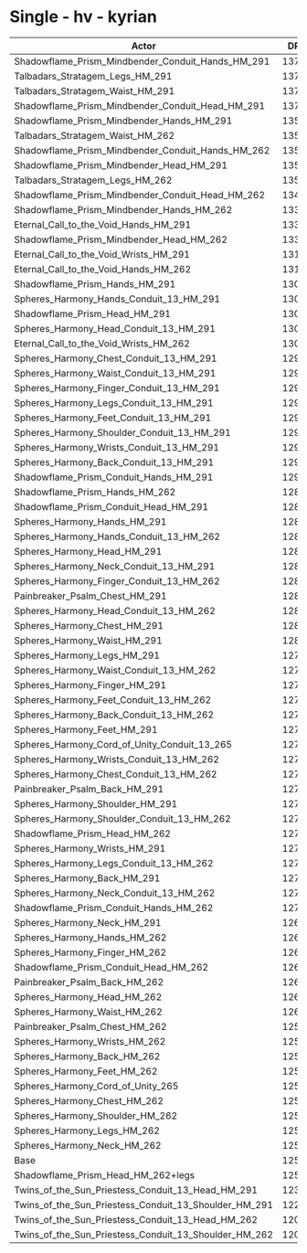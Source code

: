 # Single - hv - kyrian
| Actor | DPS | Increase |
|---|:---:|:---:|
|Shadowflame_Prism_Mindbender_Conduit_Hands_HM_291|13768|9.88%|
|Talbadars_Stratagem_Legs_HM_291|13763|9.84%|
|Talbadars_Stratagem_Waist_HM_291|13760|9.82%|
|Shadowflame_Prism_Mindbender_Conduit_Head_HM_291|13734|9.61%|
|Shadowflame_Prism_Mindbender_Hands_HM_291|13582|8.40%|
|Talbadars_Stratagem_Waist_HM_262|13574|8.33%|
|Shadowflame_Prism_Mindbender_Conduit_Hands_HM_262|13570|8.30%|
|Shadowflame_Prism_Mindbender_Head_HM_291|13557|8.20%|
|Talbadars_Stratagem_Legs_HM_262|13512|7.84%|
|Shadowflame_Prism_Mindbender_Conduit_Head_HM_262|13481|7.59%|
|Shadowflame_Prism_Mindbender_Hands_HM_262|13384|6.81%|
|Eternal_Call_to_the_Void_Hands_HM_291|13330|6.39%|
|Shadowflame_Prism_Mindbender_Head_HM_262|13306|6.19%|
|Eternal_Call_to_the_Void_Wrists_HM_291|13189|5.26%|
|Eternal_Call_to_the_Void_Hands_HM_262|13134|4.83%|
|Shadowflame_Prism_Hands_HM_291|13074|4.34%|
|Spheres_Harmony_Hands_Conduit_13_HM_291|13052|4.17%|
|Shadowflame_Prism_Head_HM_291|13050|4.15%|
|Spheres_Harmony_Head_Conduit_13_HM_291|13050|4.15%|
|Eternal_Call_to_the_Void_Wrists_HM_262|13044|4.10%|
|Spheres_Harmony_Chest_Conduit_13_HM_291|12994|3.70%|
|Spheres_Harmony_Waist_Conduit_13_HM_291|12976|3.56%|
|Spheres_Harmony_Finger_Conduit_13_HM_291|12974|3.55%|
|Spheres_Harmony_Legs_Conduit_13_HM_291|12972|3.53%|
|Spheres_Harmony_Feet_Conduit_13_HM_291|12964|3.47%|
|Spheres_Harmony_Shoulder_Conduit_13_HM_291|12929|3.19%|
|Spheres_Harmony_Wrists_Conduit_13_HM_291|12922|3.13%|
|Spheres_Harmony_Back_Conduit_13_HM_291|12904|2.99%|
|Shadowflame_Prism_Conduit_Hands_HM_291|12900|2.96%|
|Shadowflame_Prism_Hands_HM_262|12877|2.77%|
|Shadowflame_Prism_Conduit_Head_HM_291|12872|2.73%|
|Spheres_Harmony_Hands_HM_291|12867|2.69%|
|Spheres_Harmony_Hands_Conduit_13_HM_262|12864|2.67%|
|Spheres_Harmony_Head_HM_291|12862|2.65%|
|Spheres_Harmony_Neck_Conduit_13_HM_291|12859|2.63%|
|Spheres_Harmony_Finger_Conduit_13_HM_262|12831|2.40%|
|Painbreaker_Psalm_Chest_HM_291|12825|2.35%|
|Spheres_Harmony_Head_Conduit_13_HM_262|12816|2.29%|
|Spheres_Harmony_Chest_HM_291|12816|2.28%|
|Spheres_Harmony_Waist_HM_291|12801|2.17%|
|Spheres_Harmony_Legs_HM_291|12786|2.05%|
|Spheres_Harmony_Waist_Conduit_13_HM_262|12786|2.04%|
|Spheres_Harmony_Finger_HM_291|12785|2.04%|
|Spheres_Harmony_Feet_Conduit_13_HM_262|12778|1.98%|
|Spheres_Harmony_Back_Conduit_13_HM_262|12776|1.97%|
|Spheres_Harmony_Feet_HM_291|12776|1.96%|
|Spheres_Harmony_Cord_of_Unity_Conduit_13_265|12775|1.95%|
|Spheres_Harmony_Wrists_Conduit_13_HM_262|12768|1.90%|
|Spheres_Harmony_Chest_Conduit_13_HM_262|12760|1.84%|
|Painbreaker_Psalm_Back_HM_291|12756|1.80%|
|Spheres_Harmony_Shoulder_HM_291|12749|1.75%|
|Spheres_Harmony_Shoulder_Conduit_13_HM_262|12746|1.73%|
|Shadowflame_Prism_Head_HM_262|12743|1.70%|
|Spheres_Harmony_Wrists_HM_291|12740|1.68%|
|Spheres_Harmony_Legs_Conduit_13_HM_262|12733|1.62%|
|Spheres_Harmony_Back_HM_291|12729|1.59%|
|Spheres_Harmony_Neck_Conduit_13_HM_262|12723|1.54%|
|Shadowflame_Prism_Conduit_Hands_HM_262|12703|1.38%|
|Spheres_Harmony_Neck_HM_291|12680|1.20%|
|Spheres_Harmony_Hands_HM_262|12679|1.19%|
|Spheres_Harmony_Finger_HM_262|12644|0.91%|
|Shadowflame_Prism_Conduit_Head_HM_262|12631|0.81%|
|Painbreaker_Psalm_Back_HM_262|12620|0.72%|
|Spheres_Harmony_Head_HM_262|12619|0.71%|
|Spheres_Harmony_Waist_HM_262|12604|0.59%|
|Painbreaker_Psalm_Chest_HM_262|12592|0.49%|
|Spheres_Harmony_Wrists_HM_262|12590|0.48%|
|Spheres_Harmony_Back_HM_262|12589|0.47%|
|Spheres_Harmony_Feet_HM_262|12587|0.45%|
|Spheres_Harmony_Cord_of_Unity_265|12585|0.44%|
|Spheres_Harmony_Chest_HM_262|12572|0.34%|
|Spheres_Harmony_Shoulder_HM_262|12560|0.24%|
|Spheres_Harmony_Legs_HM_262|12550|0.16%|
|Spheres_Harmony_Neck_HM_262|12534|0.04%|
|Base|12530|0.00%|
|Shadowflame_Prism_Head_HM_262+legs|12504|-0.21%|
|Twins_of_the_Sun_Priestess_Conduit_13_Head_HM_291|12311|-1.75%|
|Twins_of_the_Sun_Priestess_Conduit_13_Shoulder_HM_291|12209|-2.56%|
|Twins_of_the_Sun_Priestess_Conduit_13_Head_HM_262|12084|-3.56%|
|Twins_of_the_Sun_Priestess_Conduit_13_Shoulder_HM_262|12034|-3.96%|
